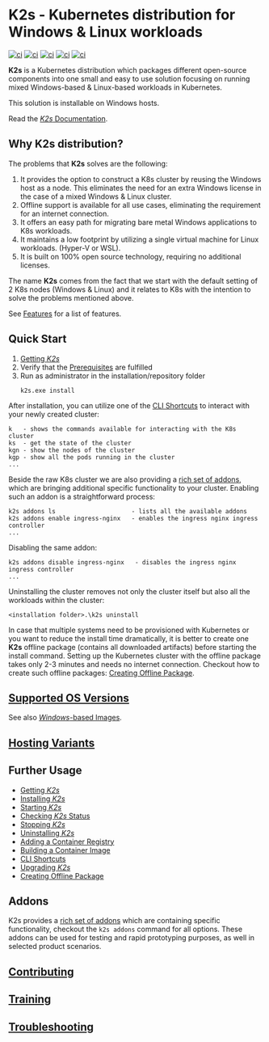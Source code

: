 <!--
SPDX-FileCopyrightText: © 2023 Siemens Healthcare GmbH

SPDX-License-Identifier: MIT
-->

# K2s - Kubernetes distribution for Windows & Linux workloads
[![ci](https://github.com/Siemens-Healthineers/K2s/actions/workflows/ci-reuse-checks.yml/badge.svg)](https://github.com/Siemens-Healthineers/K2s/actions/workflows/ci-reuse-checks.yml)
[![ci](https://github.com/Siemens-Healthineers/K2s/actions/workflows/ci-unit-tests.yml/badge.svg)](https://github.com/Siemens-Healthineers/K2s/actions/workflows/ci-unit-tests.yml)
[![ci](https://github.com/Siemens-Healthineers/K2s/actions/workflows/build-k2s-cli.yml/badge.svg)](https://github.com/Siemens-Healthineers/K2s/actions/workflows/build-k2s-cli.yml)
[![ci](https://github.com/Siemens-Healthineers/K2s/actions/workflows/build-k2s-artifacts.yml/badge.svg)](https://github.com/Siemens-Healthineers/K2s/actions/workflows/build-k2s-artifacts.yml)
[![ci](https://github.com/Siemens-Healthineers/K2s/actions/workflows/build-docs.yml/badge.svg)](https://github.com/Siemens-Healthineers/K2s/actions/workflows/build-docs.yml)

**K2s** is a Kubernetes distribution which packages different open-source components into one small and easy to use solution focusing on running mixed Windows-based & Linux-based workloads in Kubernetes. 

This solution is installable on Windows hosts.

Read the [*K2s* Documentation](https://siemens-healthineers.github.io/K2s/).

## Why **K2s** distribution?
The problems that **K2s** solves are the following:
1. It provides the option to construct a K8s cluster by reusing the Windows host as a node. This eliminates the need for an extra Windows license in the case of a mixed Windows & Linux cluster.
2. Offline support is available for all use cases, eliminating the requirement for an internet connection.
3. It offers an easy path for migrating bare metal Windows applications to K8s workloads.
4. It maintains a low footprint by utilizing a single virtual machine for Linux workloads. (Hyper-V or WSL).
5. It is built on 100% open source technology, requiring no additional licenses.

The name **K2s** comes from the fact that we start with the default setting of 2 K8s nodes (Windows & Linux) and it relates to K8s with the intention to solve the problems mentioned above.

See [Features](docs/index.md#features) for a list of features.

## Quick Start
1. [Getting *K2s*](docs/op-manual/getting-k2s.md)
3. Verify that the [Prerequisites](docs/op-manual/installing-k2s.md#prerequisites) are fulfilled
4. Run as administrator in the installation/repository folder
    ```console
    k2s.exe install
    ```

After installation, you can utilize one of the [CLI Shortcuts](docs/user-guide/cli-shortcuts.md) to interact with your newly created cluster:
```
k   - shows the commands available for interacting with the K8s cluster
ks  - get the state of the cluster
kgn - show the nodes of the cluster
kgp - show all the pods running in the cluster
...
```

Beside the raw K8s cluster we are also providing a [rich set of addons](./addons/README.md), which are bringing additional specific functionality to your cluster.
Enabling such an addon is a straightforward process:
```
k2s addons ls                     - lists all the available addons
k2s addons enable ingress-nginx   - enables the ingress nginx ingress controller
...
```
Disabling the same addon:
```
k2s addons disable ingress-nginx   - disables the ingress nginx ingress controller
...
```

Uninstalling the cluster removes not only the cluster itself but also all the workloads within the cluster:
```
<installation folder>.\k2s uninstall
```

In case that multiple systems need to be provisioned with Kubernetes or you want to reduce the install time dramatically, it is better to create one **K2s** offline package (contains all downloaded artifacts) before starting the install command.
Setting up the Kubernetes cluster with the offline package takes only 2-3 minutes and needs no internet connection.
Checkout how to create such offline packages: [Creating Offline Package](docs/op-manual/creating-offline-package.md).

## [Supported OS Versions](docs/op-manual/os-support.md)
See also [*Windows*-based Images](./smallsetup/ps-modules/windows-support/README.md).

## [Hosting Variants](docs/user-guide/hosting-variants.md)

## Further Usage
- [Getting *K2s*](docs/op-manual/getting-k2s.md)
- [Installing *K2s*](docs/op-manual/installing-k2s.md)
- [Starting *K2s*](docs/op-manual/starting-k2s.md)
- [Checking *K2s* Status](docs/op-manual/checking-k2s-status.md)
- [Stopping *K2s*](docs/op-manual/stopping-k2s.md)
- [Uninstalling *K2s*](docs/op-manual/uninstalling-k2s.md)
- [Adding a Container Registry](docs/user-guide/adding-container-registry.md)
- [Building a Container Image](docs/user-guide/building-container-image.md)
- [CLI Shortcuts](docs/user-guide/cli-shortcuts.md)
- [Upgrading *K2s*](docs/op-manual/upgrading-k2s.md)
- [Creating Offline Package](docs/op-manual/creating-offline-package.md)

## Addons
K2s provides a [rich set of addons](./addons/README.md) which are containing specific functionality, checkout the ```k2s addons``` command for all options.
These addons can be used for testing and rapid prototyping purposes, as well in selected product scenarios.

## [Contributing](docs/dev-guide/contributing/index.md)

## [Training](docs/dev-guide/training.md)

## [Troubleshooting](docs/troubleshooting.md)